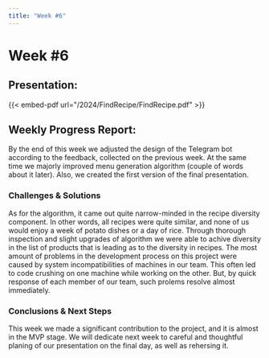 ```yaml
---
title: "Week #6"
---
```


# **Week #6**

## **Presentation**:

{{< embed-pdf url="/2024/FindRecipe/FindRecipe.pdf" >}}

## **Weekly Progress Report**:

By the end of this week we adjusted the design of the Telegram bot according to the feedback, collected on the previous week.
At the same time we majorly improved menu generation algorithm (couple of words about it later).
Also, we created the first version of the final presentation.

### **Challenges & Solutions**

As for the algorithm, it came out quite narrow-minded in the recipe diversity component.
In other words, all recipes were quite similar, and none of us would enjoy a week of potato dishes or a day of rice.
Through thorough inspection and slight upgrades of algorithm we were able to achive diversity in the list of products that is leading as to the diversity in recipes.
The most amount of problems in the development process on this project were caused by system incompatibilities of machines in our team.
This often led to code crushing on one machine while working on the other. 
But, by quick response of each member of our team, such prolems resolve almost immediately.

### **Conclusions & Next Steps**

This week we made a significant contribution to the project, and it is almost in the MVP stage.
We will dedicate next week to careful and thoughtful planing of our presentation on the final day, as well as rehersing it.
